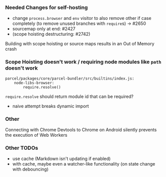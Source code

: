 ### Needed Changes for self-hosting

- change `process.browser` and `env` visitor to also remove other if case completely (to remove unused branches with `require`s) -> #2650
- sourcemap only at end: #2427
- (scope hoisting destructuring: #2742)

Building with scope hoisting or source maps results in an Out of Memory crash

### Scope Hoisting doesn't work / requiring node modules like `path` doesn't work

```
parcel/packages/core/parcel-bundler/src/builtins/index.js:
    node-libs-browser:
        require.resolve()
```

`require.resolve` should return module id that can be required?

- naive attempt breaks dynamic import

### Other

Connecting with Chrome Devtools to Chrome on Android silently prevents the execution of Web Workers

### Other TODOs

- use cache (Markdown isn't updating if enabled)
- with cache, maybe even a watcher-like functionality (on state change with debouncing)
